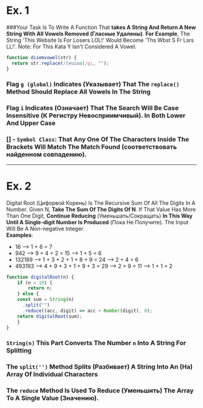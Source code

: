 # Ex. 1 
###Your Task Is To Write A Function That **takes A String And Return A New String With All Vowels Removed (Гласные Удалены)**. **For Example**, The String 'This Website Is For Losers LOL!' Would Become 'Ths Wbst S Fr Lsrs LL!'. Note: For This Kata Y Isn't Considered A Vowel.

```javascript
function disemvowel(str) {
  return str.replace(/[euioa]/gi, "");
}
```

<!-- <span style="color:red;">Это красный текст</span> -->

### Flag `g (global)` Indicates (Указывает) That The `replace()` Method Should Replace All Vowels In The String  
### Flag `i` Indicates (Означает) That The Search Will Be Case Insensitive (К Регистру Невосприимчивый). In Both Lower And Upper Case
### [] - ``Symbol Class``: That Any One Of The Characters Inside The Brackets Will Match The Match Found (соответствовать найденном совпадению).

___
# Ex. 2
Digital Root (Цифорвой Корень) Is The Recursive Sum Of All The Digits In A Number. Given N, **Take The Sum Of The Digits Of N**. If That Value Has More Than One Digit, **Continue Reducing** (Уменьшать/Сокращать) **In This Way Until A Single-digit Number Is Produced** (Пока Не Получите). The Input Will Be A Non-negative Integer.  
**Examples**: 
* 16  -->  1 + 6 = 7
* 942  -->  9 + 4 + 2 = 15  -->  1 + 5 = 6
* 132189  -->  1 + 3 + 2 + 1 + 8 + 9 = 24  -->  2 + 4 = 6
* 493193  -->  4 + 9 + 3 + 1 + 9 + 3 = 29  -->  2 + 9 = 11  -->  1 + 1 = 2
```javascript
function digitalRoot(n) {
    if (n < 10) {
        return n;
    } else {
    const sum = String(n)
      .split("")
      .reduce((acc, digit) => acc + Number(digit), 0);
    return digitalRoot(sum);
    }
}
```

### `String(n)` This Part Converts The Number `n` Into A String For Splitting
### The `split('')` Method Splits (Разбивает) A String Into An (На) Array Of Individual Characters
### The `reduce` Method Is Used To Reduce (Уменьшить) The Array To A Single Value (Значению). 
